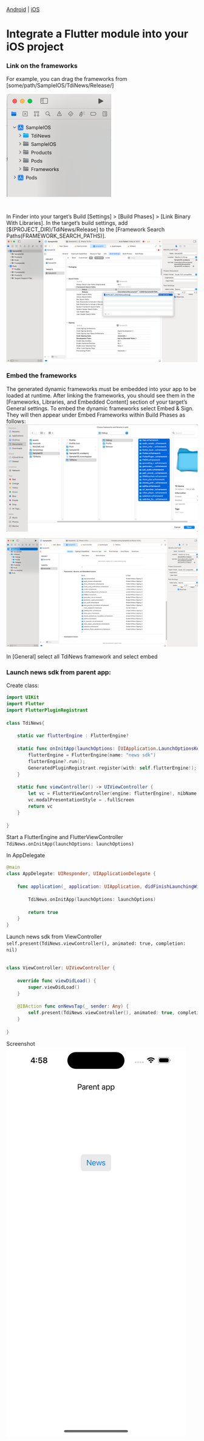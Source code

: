 [Android](https://github.com/kaivumetacrew/Readme/blob/main/README_android.md) | [iOS](https://github.com/kaivumetacrew/Readme/blob/main/README_ios.md)
# Integrate a Flutter module into your iOS project

### Link on the frameworks
For example, you can drag the frameworks from [some/path/SampleIOS/TdiNews/Release/]

![newssdk_ios_01](https://raw.githubusercontent.com/kaivumetacrew/Readme/main/assets/newssdk_ios_01.png)
#
In Finder into your target’s Build  [Settings] > [Build Phases] > [Link Binary With Libraries]. 
In the target’s build settings, add [$(PROJECT_DIR)/TdiNews/Release]
to the [Framework Search Paths(FRAMEWORK_SEARCH_PATHS)].
![newssdk_ios_02](https://raw.githubusercontent.com/kaivumetacrew/Readme/main/assets/newssdk_ios_02.png)

### Embed the frameworks
The generated dynamic frameworks must be embedded into your app to be loaded at runtime.
After linking the frameworks, you should see them in the [Frameworks, Libraries, and Embedded Content] section of your target’s General settings. To embed the dynamic frameworks select Embed & Sign.
They will then appear under Embed Frameworks within Build Phases as follows:
![newssdk_ios_03](https://raw.githubusercontent.com/kaivumetacrew/Readme/main/assets/newssdk_ios_03.png)

![newssdk_ios_04](https://raw.githubusercontent.com/kaivumetacrew/Readme/main/assets/newssdk_ios_04.png)

In [General] select all TdiNews framework and select embed

### Launch news sdk from parent app:

Create class:
```swift
import UIKit
import Flutter
import FlutterPluginRegistrant

class TdiNews{
    
    static var flutterEngine : FlutterEngine?
    
    static func onInitApp(launchOptions: [UIApplication.LaunchOptionsKey: Any]?){
        flutterEngine = FlutterEngine(name: "news sdk")
        flutterEngine?.run();
        GeneratedPluginRegistrant.register(with: self.flutterEngine!);
    }
    
    static func viewController() -> UIViewController {
        let vc = FlutterViewController(engine: flutterEngine!, nibName: nil, bundle: nil)
        vc.modalPresentationStyle = .fullScreen
        return vc
    }
    
}

```

Start a FlutterEngine and FlutterViewController
`TdiNews.onInitApp(launchOptions: launchOptions)`

In AppDelegate
```swift
@main
class AppDelegate: UIResponder, UIApplicationDelegate {

    func application(_ application: UIApplication, didFinishLaunchingWithOptions launchOptions: [UIApplication.LaunchOptionsKey: Any]?) -> Bool {
  
        TdiNews.onInitApp(launchOptions: launchOptions)
        
        return true
    }
}
```

Launch news sdk from ViewController
`self.present(TdiNews.viewController(), animated: true, completion: nil)`
```swift

class ViewController: UIViewController {

    override func viewDidLoad() {
        super.viewDidLoad()
    }

    @IBAction func onNewsTap(_ sender: Any) {
        self.present(TdiNews.viewController(), animated: true, completion: nil)
    }
    
}

```


Screenshot
![newssdk_ios_04](https://raw.githubusercontent.com/kaivumetacrew/Readme/main/assets/newssdk_ios_05.png)